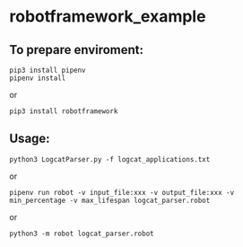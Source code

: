 # robotframework_example

## To prepare enviroment:
```
pip3 install pipenv
pipenv install
```
or

```
pip3 install robotframework
```

## Usage:
```
python3 LogcatParser.py -f logcat_applications.txt

```
or

```
pipenv run robot -v input_file:xxx -v output_file:xxx -v min_percentage -v max_lifespan logcat_parser.robot

```
or

```
python3 -m robot logcat_parser.robot

```

